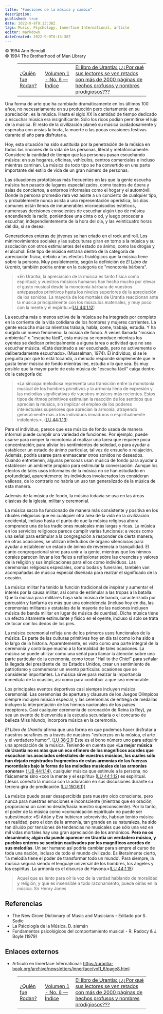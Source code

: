 ```yaml
---
title: "Funciones de la música y cambio"
description: 
published: true
date: 2022-9-9T8:13:38Z
tags: Music, Psychology, Innerface International, article
editor: markdown
dateCreated: 2022-9-9T8:13:38Z
---
```


<p class="v-card v-sheet theme--light grey lighten-3 px-2">© 1994 Ann Bendall<br>© 1994 The Brotherhood of Man Library</p>
<figure class="table chapter-navigator">
  <table>
    <tbody>
      <tr>
        <td>
        <a href="/es/article/Ken_Glasziou/Who_was_Rodan">
          <span class="mdi mdi-arrow-left-drop-circle"></span><span class="pl-2">¿Quién fue Rodan?</span>
        </a>
        </td>
        <td>
        <a href="/es/index/articles_innerface#volumen-1-no-6">
          <span class="mdi mdi-book-open-variant"></span><span class="pl-2">Volumen 1 - No. 6 — Índice</span>
        </a>
        </td>
        <td>
        <a href="/es/article/Sue_Tennant/The_Urantia_Book_Why_are_its_readers_challenged">
          <span class="pr-2">El libro de Urantia: ¿¿¿Por qué sus lectores se ven retados con más de 2000 páginas de hechos profusos y nombres prodigiosos???</span><span class="mdi mdi-arrow-right-drop-circle"></span>
        </a>
        </td>
      </tr>
    </tbody>
  </table>
</figure>


Una forma de arte que ha cambiado dramáticamente en los últimos 100 años, no necesariamente en su producción pero ciertamente en su apreciación, es la música. Hasta el siglo XX la cantidad de tiempo dedicado a escuchar música era insignificante. Sólo los ricos podían permitirse el lujo de la música. El resto de la civilización planeó su música cuidadosamente y esperaba con ansias la boda, la muerte o las pocas ocasiones festivas durante el año para disfrutarla.

Hoy, esta situación ha sido sustituida por la penetración de la música en todos los rincones de la vida de las personas, literal y metafóricamente. Considere la cantidad de tiempo que las personas pasan escuchando música: en sus hogares, oficinas, vehículos, centros comerciales e incluso mientras caminan. La música de todo tipo se ha convertido en una parte importante del estilo de vida de un gran número de personas.

Las situaciones prototípicas más frecuentes en las que la gente escucha música han pasado de lugares especializados, como teatros de ópera y salas de conciertos, a entornos informales como el hogar y el automóvil. Donde la persona promedio rara vez asiste a un concierto de cualquier tipo, y probablemente nunca asista a una representación operística, los días comunes están llenos de innumerables microepisodios estéticos, numerosas decisiones conscientes de escuchar algún tipo de música encendiendo la radio, poniéndose una cinta o cd, y luego proceder a escuchar, independientemente de la hora del día, y las veinticuatro horas del día, si se desea.

Generaciones enteras de jóvenes se han criado en el rock and roll. Los minimovimientos sociales y las subculturas giran en torno a la música y su asociación con otros estimulantes del estado de ánimo, como las drogas y el alcohol. Este tipo de música entraría dentro de la categoría de apreciación física, debido a los efectos fisiológicos que la música tiene sobre la persona. Muy posiblemente, según la definición de _El Libro de Urantia_, también podría entrar en la categoría de "monotonía bárbara".

> «En Urantia, la apreciación de la música es tanto física como espiritual; y vuestros músicos humanos han hecho mucho por elevar el gusto musical desde la monotonía bárbara de vuestros antepasados primitivos hasta los niveles superiores de la apreciación de los sonidos. La mayoría de los mortales de Urantia reaccionan ante la música principalmente con los músculos materiales, y muy poco con la mente y el espíritu.»(<a id="a44_420"></a>[LU 44:1.12](/es/The_Urantia_Book/44#p1_12))

La escucha más o menos activa de la música se ha integrado por completo en la corriente de la vida cotidiana de los hombres y mujeres corrientes. La gente escucha música mientras trabaja, habla, come, trabaja, estudia. Y ha surgido un nuevo fenómeno: la música de fondo. A veces llamada "música ambiental" o "escucha fácil", esta música se reproduce mientras los oyentes se dedican principalmente a alguna tarea o actividad que no sea escuchar música. «Está destinado a ser escuchado, pero no activamente o deliberadamente escuchado». (Musselman, 1974). El individuo, si se le pregunta por qué lo está tocando, a menudo responde simplemente que le gusta tener música de fondo mientras lee, estudia o lo que sea. Es muy posible que la mayor parte de esta música de "escucha fácil" caiga dentro de la categoría de:

> «La síncopa melodiosa representa una transición entre la monotonía musical de los hombres primitivos y la armonía llena de expresión y las melodías significativas de vuestros músicos más recientes. Estos tipos de ritmos primitivos estimulan la reacción de los sentidos que aprecian la música, sin implicar el empleo de los poderes intelectuales superiores que aprecian la armonía, atrayendo generalmente más a los individuos inmaduros o espiritualmente indolentes.». (<a id="a48_470"></a>[LU 44:1.13](/es/The_Urantia_Book/44#p1_13))

Para el individuo, parece que esa música de fondo usada de manera informal puede cumplir una variedad de funciones. Por ejemplo, puede usarse para romper la monotonía al realizar una tarea que requiere poca concentración; para aliviar los sentimientos de soledad, o para ayudar a establecer un estado de ánimo particular, tal vez de ensueño o relajación. Además, podría usarse para enmascarar otros sonidos no deseados. Cuando entretienen, algunas personas usan música de fondo para ayudar a establecer un ambiente propicio para estimular la conversación. Aunque los efectos de tales usos informales de la música no se han estudiado en profundidad, aparentemente los individuos involucrados los consideran valiosos, de lo contrario no habría un uso tan generalizado de la música de esta manera.

Además de la música de fondo, la música todavía se usa en las áreas clásicas de la iglesia, militar y ceremonial.

La música sacra ha funcionado de manera más consistente y positiva en los rituales religiosos que en cualquier otra área de la vida en la civilización occidental, incluso hasta el punto de que la música religiosa ahora comprende una de las tradiciones musicales más largas y ricas. La música en los servicios religiosos parece cumplir varias funciones: a veces como una señal para estimular a la congregación a responder de cierta manera; en otras ocasiones, se utilizan interludios de órgano silenciosos para ayudar a establecer un estado de ánimo de reverencia o tranquilidad. El canto congregacional sirve para unir a la gente, mientras que los himnos corales parecen llevar a los fieles a reflexionar sobre las creencias y valores de la religión y sus implicaciones para ellos como individuos. Las ceremonias religiosas especiales, como bodas y funerales, también van acompañadas de música especial diseñada para realzar el significado de la ocasión.

La música militar ha tenido la función tradicional de inspirar y aumentar el interés por la causa militar, así como de estimular a las tropas a la batalla. Que la música para militares haya sido música de banda, caracterizada por percusión y fanfarria es más que una coincidencia (incluso hoy en día, las ceremonias militares y estatales de la mayoría de las naciones incluyen música de banda militar en lugar de música de cuerdas). Dicha música tiene un efecto altamente estimulante y físico en el oyente, incluso si solo se trata de tocar con los dedos de los pies.

La música ceremonial refleja uno de los primeros usos funcionales de la música. Es parte de las culturas primitivas hoy en día tal como lo ha sido a lo largo de la historia. Aparentemente, es visto como una parte integral de la ceremonia y contribuye mucho a la formalidad de tales ocasiones. La música se puede utilizar como una señal para llamar la atención sobre una parte particular de la ceremonia, como tocar "Hail to the Chief" para señalar la llegada del presidente de los Estados Unidos, crear un sentimiento de patriotismo y conmemorar un evento particular. ocasiones que se consideran importantes. La música sirve para realzar la importancia inmediata de la ocasión, así como para contribuir a que sea memorable.

Los principales eventos deportivos casi siempre incluyen música ceremonial. Las ceremonias de apertura y clausura de los Juegos Olímpicos siempre incluyen música especial, y las ceremonias de entrega de medallas incluyen la interpretación de los himnos nacionales de los países receptores. Casi cualquier ceremonia de coronación de Reina (o Rey), ya sea un evento de bienvenida a la escuela secundaria o el concurso de belleza Miss Mundo, incorpora música en la ceremonia.

_El Libro de Urantia_ afirma que una forma en que podemos hacer disfrutar a nuestros serafines es a través de nuestros "esfuerzos en la música, el arte y el verdadero humor". (<a id="a62_176"></a>[LU 38:2.1](/es/The_Urantia_Book/38#p2_1)) Este es el bono número uno para adquirir una apreciación de la música. Teniendo en cuenta que «__La mejor música de Urantia no es más que un eco efímero de los magníficos acordes que escuchan los asociados celestiales de vuestros músicos, los cuales sólo han dejado registrados fragmentos de estas armonías de las fuerzas morontiales bajo la forma de las melodías musicales de las armonías sonoras__» (<a id="a62_621"></a>[ UB 44:1.14](/es/The_Urantia_Book/44#p1_14)), cualquier música que estimule a la persona, no físicamente sino «con la mente y el espíritu» ([LU 44:1.12](/es/The_Urantia_Book/44#p1_12 )) es espiritual. <a id="a62_823"></a>[Jesús conectó la música con la adoración en sus discusiones durante su tercera gira de predicación ([LU 150:6.1](/es/The_Urantia_Book/150#p6_1))].

La música puede pasar desapercibida para nuestro oído consciente, pero nunca para nuestras emociones e inconsciente (mientras que en oración, proporciona un camino desde/hacia nuestro superconsciente). Por lo tanto, el poder de la música como «comunicación espiritual» no puede ser subestimado: «Si Adán y Eva hubieran sobrevivido, habrían tenido música en realidad; pero el don de la armonía, tan grande en su naturaleza, ha sido tan diluido por tensiones de tendencias no musicales que sólo una vez en mil vidas mortales hay una gran apreciación de los armónicos. __Pero no os desaniméis; algún día puede aparecer en Urantia un verdadero músico, y pueblos enteros se sentirán cautivados por los magníficos acordes de sus melodías__. Un ser humano así podría cambiar para siempre el curso de toda una nación, incluso de todo el mundo civilizado. Es literalmente cierto, 'la melodía tiene el poder de transformar todo un mundo'. Para siempre, la música seguirá siendo el lenguaje universal de los hombres, los ángeles y los espíritus. La armonía es el discurso de Havona.»(<a id="a64_1073"></a>[LU 44:1.15](/es/The_Urantia_Book/44#p1_15))

> Aquel que es lento para oír la voz de la verdad hablando de moralidad y religión, y que es insensible a todo razonamiento, puede oírlas en la música.
>    Sir Henry Jones

## Referencias

- The New Grove Dictionary of Music and Musicians - Editado por S. Sadie
- La Psicología de la Música. D. alemán
- Fundamentos psicológicos del comportamiento musical - R. Radocy & J. Boyle (1979)

## Enlaces externos

- Artículo en Innerface International: https://urantia-book.org/archive/newsletters/innerface/vol1_6/page8.html




<figure class="table chapter-navigator">
  <table>
    <tbody>
      <tr>
        <td>
        <a href="/es/article/Ken_Glasziou/Who_was_Rodan">
          <span class="mdi mdi-arrow-left-drop-circle"></span><span class="pl-2">¿Quién fue Rodan?</span>
        </a>
        </td>
        <td>
        <a href="/es/index/articles_innerface#volumen-1-no-6">
          <span class="mdi mdi-book-open-variant"></span><span class="pl-2">Volumen 1 - No. 6 — Índice</span>
        </a>
        </td>
        <td>
        <a href="/es/article/Sue_Tennant/The_Urantia_Book_Why_are_its_readers_challenged">
          <span class="pr-2">El libro de Urantia: ¿¿¿Por qué sus lectores se ven retados con más de 2000 páginas de hechos profusos y nombres prodigiosos???</span><span class="mdi mdi-arrow-right-drop-circle"></span>
        </a>
        </td>
      </tr>
    </tbody>
  </table>
</figure>

